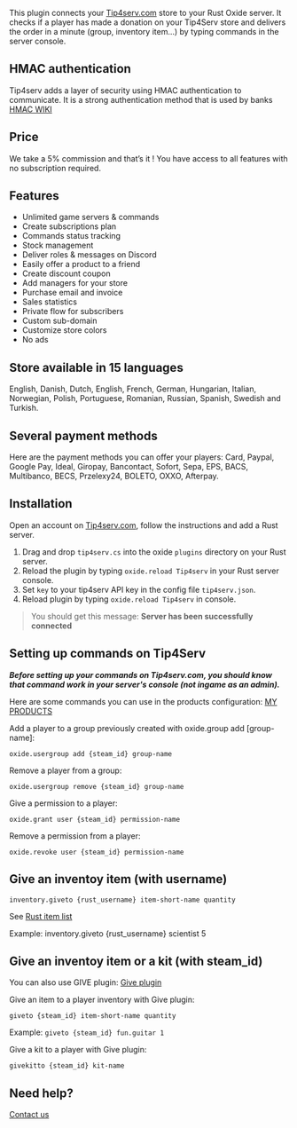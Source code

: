 This plugin connects your [Tip4serv.com](https://tip4serv.com/) store to your Rust Oxide server. It checks if a player has made a donation on your Tip4Serv store and delivers the order in a minute (group, inventory item...) by typing commands in the server console.

## HMAC authentication

Tip4serv adds a layer of security using HMAC authentication to communicate. It is a strong authentication method that is used by banks [HMAC WIKI](https://en.wikipedia.org/wiki/HMAC)

## Price

We take a 5% commission and that’s it ! You have access to all features with no subscription required.

## Features

* Unlimited game servers & commands
* Create subscriptions plan
* Commands status tracking
* Stock management
* Deliver roles & messages on Discord
* Easily offer a product to a friend
* Create discount coupon
* Add managers for your store
* Purchase email and invoice
* Sales statistics
* Private flow for subscribers
* Custom sub-domain
* Customize store colors
* No ads

## Store available in 15 languages

English, Danish, Dutch, English, French, German, Hungarian, Italian, Norwegian, Polish, Portuguese, Romanian, Russian, Spanish, Swedish and Turkish.

## Several payment methods

Here are the payment methods you can offer your players: Card, Paypal, Google Pay, Ideal, Giropay, Bancontact, Sofort, Sepa, EPS, BACS, Multibanco, BECS, Przelexy24, BOLETO, OXXO, Afterpay.

## Installation

Open an account on [Tip4serv.com](https://tip4serv.com/), follow the instructions and add a Rust server.

1) Drag and drop `tip4serv.cs` into the oxide `plugins` directory on your Rust server.
2) Reload the plugin by typing `oxide.reload Tip4serv` in your Rust server console.
3) Set `key` to your tip4serv API key in the config file `tip4serv.json`.
4) Reload plugin by typing `oxide.reload Tip4serv` in console.

> You should get this message: **Server has been successfully connected**

## Setting up commands on Tip4Serv

***Before setting up your commands on Tip4serv.com, you should know that command work in your server's console (not ingame as an admin).***

Here are some commands you can use in the products configuration: [MY PRODUCTS](https://tip4serv.com/dashboard/my-products)

Add a player to a group previously created with oxide.group add [group-name]:

`oxide.usergroup add {steam_id} group-name`

Remove a player from a group:

`oxide.usergroup remove {steam_id} group-name`

Give a permission to a player:

`oxide.grant user {steam_id} permission-name`

Remove a permission from a player:

`oxide.revoke user {steam_id} permission-name`

## Give an inventoy item (with username)

`inventory.giveto {rust_username} item-short-name quantity`

See [Rust item list](https://www.corrosionhour.com/rust-item-list/)

Example: inventory.giveto {rust_username} scientist 5

## Give an inventoy item or a kit (with steam_id)

You can also use GIVE plugin: [Give plugin](https://umod.org/plugins/give)

Give an item to a player inventory with Give plugin:

`giveto {steam_id} item-short-name quantity`

Example: `giveto {steam_id} fun.guitar 1`

Give a kit to a player with Give plugin:

`givekitto {steam_id} kit-name`

## Need help?

[Contact us](https://tip4serv.com/contact)